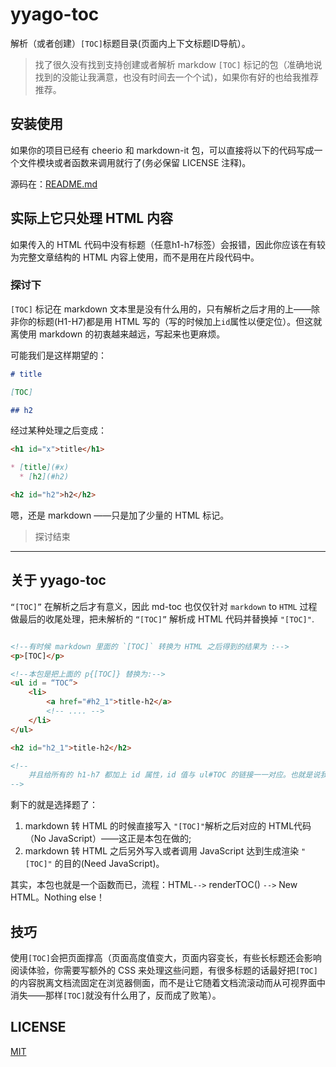 # yyago-toc

解析（或者创建）`[TOC]`标题目录(页面内上下文标题ID导航）。
>找了很久没有找到支持创建或者解析 markdow `[TOC]` 标记的包（准确地说找到的没能让我满意，也没有时间去一个个试)，如果你有好的也给我推荐推荐。

## 安装使用

如果你的项目已经有 cheerio 和 markdown-it 包，可以直接将以下的代码写成一个文件模块或者函数来调用就行了(务必保留 LICENSE 注释)。

源码在：[README.md](README.md)

## 实际上它只处理 HTML 内容

如果传入的 HTML 代码中没有标题（任意h1-h7标签）会报错，因此你应该在有较为完整文章结构的 HTML 内容上使用，而不是用在片段代码中。

### 探讨下

`[TOC]` 标记在 markdown 文本里是没有什么用的，只有解析之后才用的上——除非你的标题(H1-H7)都是用 HTML 写的（写的时候加上`id`属性以便定位）。但这就离使用 markdown 的初衷越来越远，写起来也更麻烦。

可能我们是这样期望的：

```md
# title

[TOC]

## h2
```

经过某种处理之后变成：

```md
<h1 id="x">title</h1>

* [title](#x)
  * [h2](#h2)

<h2 id="h2">h2</h2>

```

嗯，还是 markdown ——只是加了少量的 HTML 标记。
>探讨结束
-----

## 关于 yyago-toc

`“[TOC]”` 在解析之后才有意义，因此 md-toc 也仅仅针对 `markdown` to `HTML` 过程做最后的收尾处理，把未解析的 `“[TOC]”` 解析成 HTML 代码并替换掉 `"[TOC]"`.

```html

<!--有时候 markdown 里面的 `[TOC]` 转换为 HTML 之后得到的结果为 :-->
<p>[TOC]</p>

<!--本包是把上面的 p{[TOC]} 替换为:-->
<ul id = “TOC”>
    <li>
        <a href="#h2_1">title-h2</a>
        <!-- .... -->
    </li>
</ul>

<h2 id="h2_1">title-h2</h2>

<!--
    并且给所有的 h1-h7 都加上 id 属性，id 值与 ul#TOC 的链接一一对应。也就是说我们可以不用在 HTML 里加 JavaScript 来重写上下文以实现页内上下文导航的目的。
-->
```

剩下的就是选择题了：
1. markdown 转 HTML 的时候直接写入 `"[TOC]"`解析之后对应的 HTML代码（No JavaScript）——这正是本包在做的;
2. markdown 转 HTML 之后另外写入或者调用 JavaScript 达到生成渲染 `"[TOC]"` 的目的(Need JavaScript)。

其实，本包也就是一个函数而已，流程：HTML`-->` renderTOC() `-->` New HTML。Nothing else！

## 技巧

使用`[TOC]`会把页面撑高（页面高度值变大，页面内容变长，有些长标题还会影响阅读体验，你需要写额外的 CSS 来处理这些问题，有很多标题的话最好把`[TOC]`的内容脱离文档流固定在浏览器侧面，而不是让它随着文档流滚动而从可视界面中消失——那样`[TOC]`就没有什么用了，反而成了败笔）。

## LICENSE

[MIT](LICENSE)